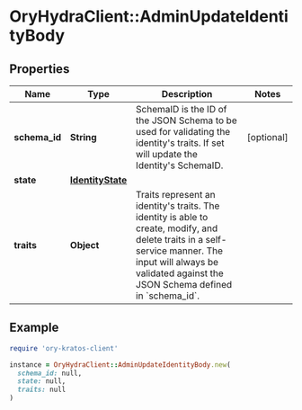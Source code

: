 # OryHydraClient::AdminUpdateIdentityBody

## Properties

| Name | Type | Description | Notes |
| ---- | ---- | ----------- | ----- |
| **schema_id** | **String** | SchemaID is the ID of the JSON Schema to be used for validating the identity&#39;s traits. If set will update the Identity&#39;s SchemaID. | [optional] |
| **state** | [**IdentityState**](IdentityState.md) |  |  |
| **traits** | **Object** | Traits represent an identity&#39;s traits. The identity is able to create, modify, and delete traits in a self-service manner. The input will always be validated against the JSON Schema defined in &#x60;schema_id&#x60;. |  |

## Example

```ruby
require 'ory-kratos-client'

instance = OryHydraClient::AdminUpdateIdentityBody.new(
  schema_id: null,
  state: null,
  traits: null
)
```

